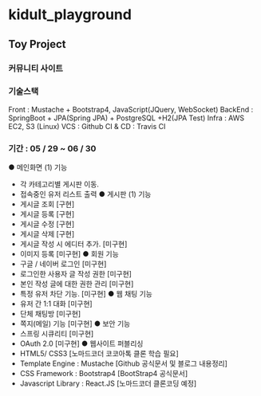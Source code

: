 # kidult_playground
## Toy Project
### 커뮤니티 사이트
### 기술스택 
  Front : Mustache +  Bootstrap4, JavaScript(JQuery, WebSocket)
  BackEnd :  SpringBoot + JPA(Spring JPA) + PostgreSQL +H2(JPA Test)
  Infra : AWS EC2, S3 (Linux)
  VCS : Github
  CI & CD : Travis CI 
### 기간 : 05 / 29 ~ 06 / 30
 ● 메인화면
  (1) 기능
   - 각 카테고리별 게시판 이동.
   - 접속중인 유저 리스트 출력
 ● 게시판
  (1) 기능
   - 게시글 조회 [구현]
   - 게시글 등록 [구현]
   - 게시글 수정 [구현]
   - 게시글 삭제 [구현]
   - 게시글 작성 시 에디터 추가. [미구현]
   - 이미지 등록 [미구현]
 ● 회원 기능
   - 구글 / 네이버 로그인 [미구현]
   - 로그인한 사용자 글 작성 권한 [미구현]
   - 본인 작성 글에 대한 권한 관리 [미구현]
   - 특정 유저 차단 기능. [미구현]
 ● 웹 채팅 기능
   - 유저 간 1:1 대화 [미구현]
   - 단체 채팅방 [미구현]
   - 쪽지(메일) 기능 [미구현]
 ● 보안 기능
   - 스프링 시큐리티 [미구현]
   - OAuth 2.0 [미구현]
 ● 웹사이트 퍼블리싱
   - HTML5/ CSS3 [노마드코더 코코아톡 클론 학습 필요]
   - Template Engine : Mustache [Github 공식문서 및 블로그 내용정리]
   - CSS Framework : Bootstrap4 [BootStrap4 공식문서]
   - Javascript Library : React.JS [노마드코더 클론코딩 예정]
